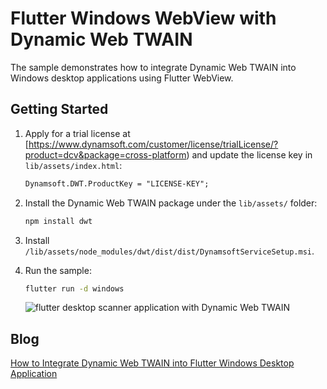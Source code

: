 # Flutter Windows WebView with Dynamic Web TWAIN

The sample demonstrates how to integrate Dynamic Web TWAIN into Windows desktop applications using Flutter WebView.

## Getting Started
1. Apply for a trial license at [https://www.dynamsoft.com/customer/license/trialLicense/?product=dcv&package=cross-platform) and update the license key in `lib/assets/index.html`:
    ```html
    Dynamsoft.DWT.ProductKey = "LICENSE-KEY";
    ```
2. Install the Dynamic Web TWAIN package under the `lib/assets/` folder:
    
    ```bash
    npm install dwt
    ```

3. Install `/lib/assets/node_modules/dwt/dist/dist/DynamsoftServiceSetup.msi`.

4. Run the sample:
    
    ```bash
    flutter run -d windows
    ```

    ![flutter desktop scanner application with Dynamic Web TWAIN](https://www.dynamsoft.com/codepool/img/2023/03/flutter-windows-desktop-web-twain.gif)

## Blog
[How to Integrate Dynamic Web TWAIN into Flutter Windows Desktop Application](https://www.dynamsoft.com/codepool/flutter-windows-desktop-web-twain.html)
